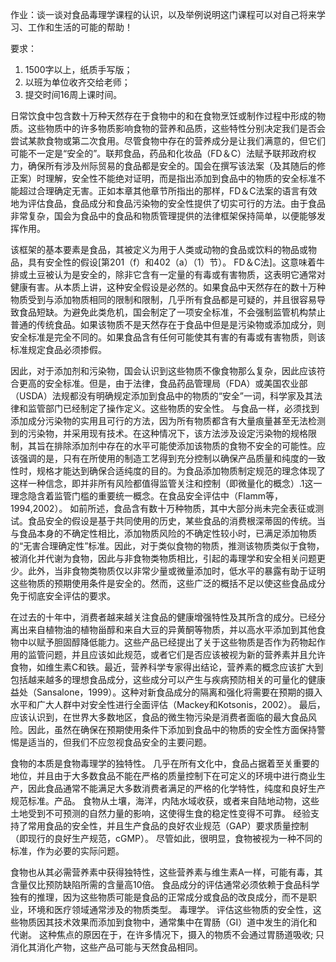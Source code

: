 作业：谈一谈对食品毒理学课程的认识，以及举例说明这门课程可以对自己将来学习、工作和生活的可能的帮助！

要求：

1. 1500字以上，纸质手写版；
2. 以班为单位收齐交给老师；
3. 提交时间16周上课时间。

日常饮食中包含数十万种天然存在于食物中的和在食物烹饪或制作过程中形成的物质。这些物质中的许多物质影响食物的营养和品质，这些特性分别决定我们是否会尝试某款食物或第二次食用。尽管食物中存在的营养成分是让我们满意的，但它们可能不一定是“安全的”。联邦食品，药品和化妆品（FD＆C）法赋予联邦政府权力，确保所有涉及州际贸易的食品都是安全的。国会在撰写该法案（及其随后的修正案）时理解，安全性不能绝对证明，而是指出添加到食品中的物质的安全标准不能超过合理确定无害。正如本章其他章节所指出的那样，FD＆C法案的语言有效地为评估食品，食品成分和食品污染物的安全性提供了切实可行的方法。由于食品非常复杂，国会为食品中的食品和物质管理提供的法律框架保持简单，以便能够发挥作用。

该框架的基本要素是食品，其被定义为用于人类或动物的食品或饮料的物品或物品，具有安全性的假设[第201（f）和402（a）（1）节）。 FD＆C法]。这意味着牛排或土豆被认为是安全的，除非它含有一定量的有毒或有害物质，这表明它通常对健康有害。从本质上讲，这种安全假设是必然的。如果食品中天然存在的数十万种物质受到与添加物质相同的限制和限制，几乎所有食品都是可疑的，并且很容易导致食品短缺。为避免此类危机，国会制定了一项安全标准，不会强制监管机构禁止普通的传统食品。如果该物质不是天然存在于食品中但是是污染物或添加成分，则安全标准是完全不同的。如果食品含有任何可能使其有害的有毒或有害物质，则该标准规定食品必须掺假。

因此，对于添加剂和污染物，国会认识到这些物质不像食物那么复杂，因此应该符合更高的安全标准。但是，由于法律，食品药品管理局（FDA）或美国农业部（USDA）法规都没有明确规定添加到食品中的物质的“安全”一词，科学家及其法律和监管部门已经制定了操作定义。这些物质的安全性。
与食品一样，必须找到添加成分污染物的实用且可行的方法，因为所有物质都含有大量痕量甚至无法检测到的污染物，并采用现有技术。在这种情况下，该方法涉及设定污染物的规格限制，其旨在排除添加剂中存在的水平可能使添加该物质的食物不安全的可能性。应该强调的是，只有在所使用的制造工艺得到充分控制以确保产品质量和纯度的一致性时，规格才能达到确保合适纯度的目的。为食品添加物质制定规范的理念体现了这样一种信念，即并非所有风险都值得监管关注和控制（即微量化的概念）.1这一理念隐含着监管门槛的重要统一概念。在食品安全评估中（Flamm等，1994,2002）。
如前所述，食品含有数十万种物质，其中大部分尚未完全表征或测试。食品安全的假设是基于共同使用的历史，某些食品的消费根深蒂固的传统。当与食品本身的不确定性相比，添加物质风险的不确定性较小时，已满足添加物质的“无害合理确定性”标准。因此，对于类似食物的物质，推测该物质类似于食物，被消化并代谢为食物，因此与非食物类物质相比，引起的毒理学和安全相关问题更少。此外，当非食物类物质仅以非常少量或微量添加时，低水平的暴露有助于证明这些物质的预期使用条件是安全的。然而，这些广泛的概括不足以使这些食品成分免于彻底安全评估的要求。

在过去的十年中，消费者越来越关注食品的健康增强特性及其所含的成分。已经分离出来自植物油的植物甾醇和来自大豆的异黄酮等物质，并以高水平添加到其他食物中以赋予胆固醇降低能力。这些产品已经提出了关于这些物质是否作为药物起作用的监管问题，并且应该如此规范，或者它们是否应该被视为新的营养素并且允许食物，如维生素C和铁。最近，营养科学专家得出结论，营养素的概念应该扩大到包括越来越多的理想食品成分，这些成分可以产生与疾病预防相关的可量化的健康益处（Sansalone，1999）。这种对新食品成分的隔离和强化将需要在预期的摄入水平和广大人群中对安全性进行全面评估（Mackey和Kotsonis，2002）。
最后，应该认识到，在世界大多数地区，食品的微生物污染是消费者面临的最大食品风险。因此，虽然在确保在预期使用条件下添加到食品中的物质的安全性方面保持警惕是适当的，但我们不应忽视食品安全的主要问题。

食物的本质是食物毒理学的独特性。 几乎在所有文化中，食品占据着至关重要的地位，并且由于大多数食品不能在严格的质量控制下在可定义的环境中进行商业生产，因此食品通常不能满足大多数消费者满足的严格的化学特性，纯度和良好生产规范标准。产品。 食物从土壤，海洋，内陆水域收获，或者来自陆地动物，这些土地受到不可预测的自然力量的影响，这使得生食的稳定性变得不可靠。 经验支持了常用食品的安全性，并且生产食品的良好农业规范（GAP）要求质量控制（即现行的良好生产规范，cGMP）。 尽管如此，很明显，食物被视为一种不同的标准，作为必要的实际问题。

食物也从其必需营养素中获得独特性，这些营养素与维生素A一样，可能有毒，其含量仅比预防缺陷所需的含量高10倍。 食品成分的评估通常必须依赖于食品科学独有的推理，因为这些物质可能是食品的正常成分或食品的改良成分，而不是职业，环境和医疗领域通常涉及的物质类型。 毒理学。 评估这些物质的安全性，这些物质因其技术效果而添加到食物中，通常集中在胃肠（GI）道中发生的消化和代谢。 这种焦点的原因在于，在许多情况下，摄入的物质不会通过胃肠道吸收; 只消化其消化产物，这些产品可能与天然食品相同。